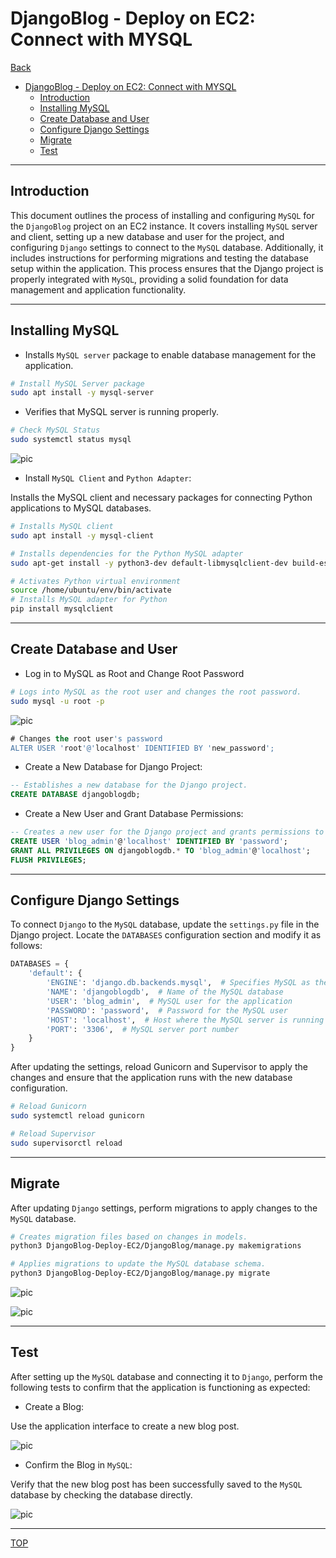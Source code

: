 # DjangoBlog - Deploy on EC2: Connect with MYSQL

[Back](../../README.md)

- [DjangoBlog - Deploy on EC2: Connect with MYSQL](#djangoblog---deploy-on-ec2-connect-with-mysql)
  - [Introduction](#introduction)
  - [Installing MySQL](#installing-mysql)
  - [Create Database and User](#create-database-and-user)
  - [Configure Django Settings](#configure-django-settings)
  - [Migrate](#migrate)
  - [Test](#test)

---

## Introduction

This document outlines the process of installing and configuring `MySQL` for the `DjangoBlog` project on an EC2 instance. It covers installing `MySQL` server and client, setting up a new database and user for the project, and configuring `Django` settings to connect to the `MySQL` database. Additionally, it includes instructions for performing migrations and testing the database setup within the application. This process ensures that the Django project is properly integrated with `MySQL`, providing a solid foundation for data management and application functionality.

---

## Installing MySQL

- Installs `MySQL server` package to enable database management for the application.

```sh
# Install MySQL Server package
sudo apt install -y mysql-server
```

- Verifies that MySQL server is running properly.

```sh
# Check MySQL Status
sudo systemctl status mysql
```

![pic](./pic/pic01.png)

- Install `MySQL Client` and `Python Adapter`:

Installs the MySQL client and necessary packages for connecting Python applications to MySQL databases.

```sh
# Installs MySQL client
sudo apt install -y mysql-client

# Installs dependencies for the Python MySQL adapter
sudo apt-get install -y python3-dev default-libmysqlclient-dev build-essential pkg-config

# Activates Python virtual environment
source /home/ubuntu/env/bin/activate
# Installs MySQL adapter for Python
pip install mysqlclient
```

---

## Create Database and User

- Log in to MySQL as Root and Change Root Password

```sh
# Logs into MySQL as the root user and changes the root password.
sudo mysql -u root -p
```

![pic](./pic/pic02.png)

```sql
# Changes the root user's password
ALTER USER 'root'@'localhost' IDENTIFIED BY 'new_password';
```

- Create a New Database for Django Project:

```sql
-- Establishes a new database for the Django project.
CREATE DATABASE djangoblogdb;
```

- Create a New User and Grant Database Permissions:

```sql
-- Creates a new user for the Django project and grants permissions to the new database.
CREATE USER 'blog_admin'@'localhost' IDENTIFIED BY 'password';
GRANT ALL PRIVILEGES ON djangoblogdb.* TO 'blog_admin'@'localhost';
FLUSH PRIVILEGES;
```

---

## Configure Django Settings

To connect `Django` to the `MySQL` database, update the `settings.py` file in the Django project. Locate the `DATABASES` configuration section and modify it as follows:

```python
DATABASES = {
    'default': {
        'ENGINE': 'django.db.backends.mysql',  # Specifies MySQL as the database backend
        'NAME': 'djangoblogdb',  # Name of the MySQL database
        'USER': 'blog_admin',  # MySQL user for the application
        'PASSWORD': 'password',  # Password for the MySQL user
        'HOST': 'localhost',  # Host where the MySQL server is running
        'PORT': '3306',  # MySQL server port number
    }
}

```

After updating the settings, reload Gunicorn and Supervisor to apply the changes and ensure that the application runs with the new database configuration.

```sh
# Reload Gunicorn
sudo systemctl reload gunicorn

# Reload Supervisor
sudo supervisorctl reload

```

---

## Migrate

After updating `Django` settings, perform migrations to apply changes to the `MySQL` database.

```sh
# Creates migration files based on changes in models.
python3 DjangoBlog-Deploy-EC2/DjangoBlog/manage.py makemigrations

# Applies migrations to update the MySQL database schema.
python3 DjangoBlog-Deploy-EC2/DjangoBlog/manage.py migrate
```

![pic](./pic/pic03.png)

![pic](./pic/pic04.png)

---

## Test

After setting up the `MySQL` database and connecting it to `Django`, perform the following tests to confirm that the application is functioning as expected:

- Create a Blog:

Use the application interface to create a new blog post.

![pic](./pic/pic05.png)

- Confirm the Blog in `MySQL`:

Verify that the new blog post has been successfully saved to the `MySQL` database by checking the database directly.

![pic](./pic/pic06.png)

---

[TOP](#djangoblog---deploy-on-ec2-connect-with-mysql)
